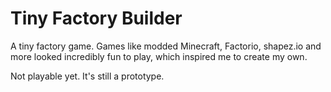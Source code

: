 # Tiny Factory Builder
A tiny factory game. Games like modded Minecraft, Factorio, shapez.io and more looked incredibly fun to play, which inspired me to create my own.  

Not playable yet. It's still a prototype.
